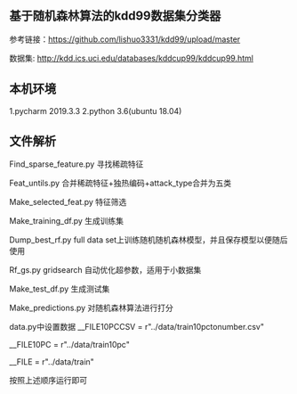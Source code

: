 ## 基于随机森林算法的kdd99数据集分类器
参考链接：https://github.com/lishuo3331/kdd99/upload/master

数据集: http://kdd.ics.uci.edu/databases/kddcup99/kddcup99.html

## 本机环境
1.pycharm 2019.3.3
2.python 3.6(ubuntu 18.04)

## 文件解析
Find_sparse_feature.py  寻找稀疏特征

Feat_untils.py 合并稀疏特征+独热编码+attack_type合并为五类

Make_selected_feat.py 特征筛选

Make_training_df.py 生成训练集

Dump_best_rf.py full data set上训练随机随机森林模型，并且保存模型以便随后使用

Rf_gs.py  gridsearch  自动优化超参数，适用于小数据集

Make_test_df.py 生成测试集

Make_predictions.py   对随机森林算法进行打分

data.py中设置数据
   __FILE10PCCSV = r"../data/train10pctonumber.csv"

   __FILE10PC = r"../data/train10pc"
 
   __FILE = r"../data/train"

按照上述顺序运行即可
